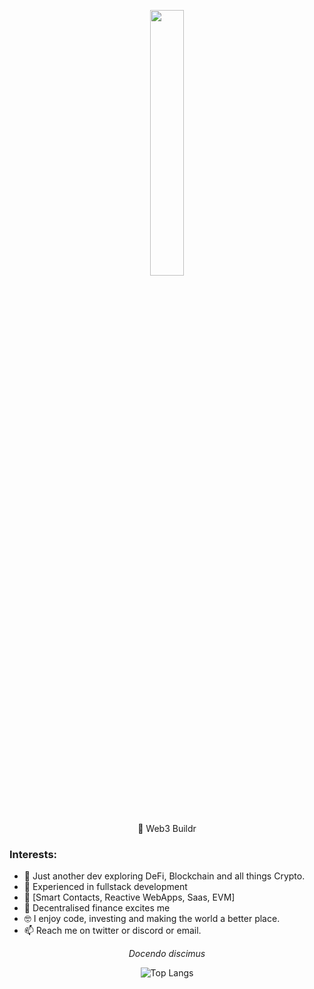 
<p align="center" width="100%">
    <img width="33%" src="https://i.imgur.com/DnbEhO1.jpg">
</p>

<p align="center" class="head" >👷 Web3 Buildr</p>

### Interests:
- 🔭 Just another dev exploring DeFi, Blockchain and all things Crypto.
- 💞️ Experienced in fullstack development
- 🧰 [Smart Contacts, Reactive WebApps, Saas, EVM]
- 🔁 Decentralised finance excites me
- 🤓 I enjoy code, investing and making the world a better place.
- 📫 Reach me on twitter or discord or email.

*<p align="center" class="head" > Docendo discimus </p>*

<div align="center">

![Top Langs](https://github-readme-stats.vercel.app/api/top-langs/?username=JackG-eth&layout=compact)

</div>



